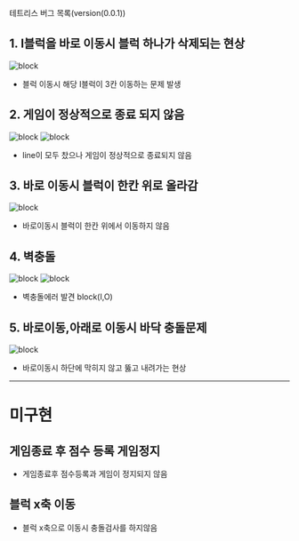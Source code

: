테트리스 버그 목록(version(0.0.1))

## 1. I블럭을 바로 이동시 블럭 하나가 삭제되는 현상<br>

![block](image/version-0.0.1/IBlock-Direct.png)

- 블럭 이동시 해당 I블럭이 3칸 이동하는 문제 발생

## 2. 게임이 정상적으로 종료 되지 않음<br>

![block](image/version-0.0.1/GameOver.png)
![block](image/version-0.0.1/GameOver2.png)

- line이 모두 찼으나 게임이 정상적으로 종료되지 않음

## 3. 바로 이동시 블럭이 한칸 위로 올라감<br>

![block](image/version-0.0.1/directMove.png)

- 바로이동시 블럭이 한칸 위에서 이동하지 않음

## 4. 벽충돌<br>

![block](image/version-0.0.1/wallCrash1.png)
![block](image/version-0.0.1/wallCrash2.png)

- 벽충돌에러 발견 block(I,O)

## 5. 바로이동,아래로 이동시 바닥 충돌문제

![block](image/version-0.0.1/bottomLine.png)

- 바로이동시 하단에 막히지 않고 뚫고 내려가는 현상

---

# 미구현

## 게임종료 후 점수 등록 게임정지

- 게임종료후 점수등록과 게임이 정지되지 않음

## 블럭 x축 이동

- 블럭 x축으로 이동시 충돌검사를 하지않음
